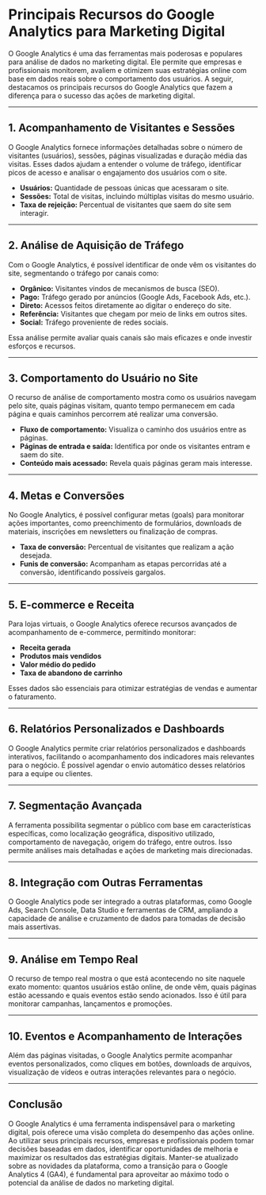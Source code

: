 # Principais Recursos do Google Analytics para Marketing Digital

O Google Analytics é uma das ferramentas mais poderosas e populares para análise de dados no marketing digital. Ele permite que empresas e profissionais monitorem, avaliem e otimizem suas estratégias online com base em dados reais sobre o comportamento dos usuários. A seguir, destacamos os principais recursos do Google Analytics que fazem a diferença para o sucesso das ações de marketing digital.

---

## 1. **Acompanhamento de Visitantes e Sessões**

O Google Analytics fornece informações detalhadas sobre o número de visitantes (usuários), sessões, páginas visualizadas e duração média das visitas. Esses dados ajudam a entender o volume de tráfego, identificar picos de acesso e analisar o engajamento dos usuários com o site.

- **Usuários:** Quantidade de pessoas únicas que acessaram o site.
- **Sessões:** Total de visitas, incluindo múltiplas visitas do mesmo usuário.
- **Taxa de rejeição:** Percentual de visitantes que saem do site sem interagir.

---

## 2. **Análise de Aquisição de Tráfego**

Com o Google Analytics, é possível identificar de onde vêm os visitantes do site, segmentando o tráfego por canais como:

- **Orgânico:** Visitantes vindos de mecanismos de busca (SEO).
- **Pago:** Tráfego gerado por anúncios (Google Ads, Facebook Ads, etc.).
- **Direto:** Acessos feitos diretamente ao digitar o endereço do site.
- **Referência:** Visitantes que chegam por meio de links em outros sites.
- **Social:** Tráfego proveniente de redes sociais.

Essa análise permite avaliar quais canais são mais eficazes e onde investir esforços e recursos.

---

## 3. **Comportamento do Usuário no Site**

O recurso de análise de comportamento mostra como os usuários navegam pelo site, quais páginas visitam, quanto tempo permanecem em cada página e quais caminhos percorrem até realizar uma conversão.

- **Fluxo de comportamento:** Visualiza o caminho dos usuários entre as páginas.
- **Páginas de entrada e saída:** Identifica por onde os visitantes entram e saem do site.
- **Conteúdo mais acessado:** Revela quais páginas geram mais interesse.

---

## 4. **Metas e Conversões**

No Google Analytics, é possível configurar metas (goals) para monitorar ações importantes, como preenchimento de formulários, downloads de materiais, inscrições em newsletters ou finalização de compras.

- **Taxa de conversão:** Percentual de visitantes que realizam a ação desejada.
- **Funis de conversão:** Acompanham as etapas percorridas até a conversão, identificando possíveis gargalos.

---

## 5. **E-commerce e Receita**

Para lojas virtuais, o Google Analytics oferece recursos avançados de acompanhamento de e-commerce, permitindo monitorar:

- **Receita gerada**
- **Produtos mais vendidos**
- **Valor médio do pedido**
- **Taxa de abandono de carrinho**

Esses dados são essenciais para otimizar estratégias de vendas e aumentar o faturamento.

---

## 6. **Relatórios Personalizados e Dashboards**

O Google Analytics permite criar relatórios personalizados e dashboards interativos, facilitando o acompanhamento dos indicadores mais relevantes para o negócio. É possível agendar o envio automático desses relatórios para a equipe ou clientes.

---

## 7. **Segmentação Avançada**

A ferramenta possibilita segmentar o público com base em características específicas, como localização geográfica, dispositivo utilizado, comportamento de navegação, origem do tráfego, entre outros. Isso permite análises mais detalhadas e ações de marketing mais direcionadas.

---

## 8. **Integração com Outras Ferramentas**

O Google Analytics pode ser integrado a outras plataformas, como Google Ads, Search Console, Data Studio e ferramentas de CRM, ampliando a capacidade de análise e cruzamento de dados para tomadas de decisão mais assertivas.

---

## 9. **Análise em Tempo Real**

O recurso de tempo real mostra o que está acontecendo no site naquele exato momento: quantos usuários estão online, de onde vêm, quais páginas estão acessando e quais eventos estão sendo acionados. Isso é útil para monitorar campanhas, lançamentos e promoções.

---

## 10. **Eventos e Acompanhamento de Interações**

Além das páginas visitadas, o Google Analytics permite acompanhar eventos personalizados, como cliques em botões, downloads de arquivos, visualização de vídeos e outras interações relevantes para o negócio.

---

## **Conclusão**

O Google Analytics é uma ferramenta indispensável para o marketing digital, pois oferece uma visão completa do desempenho das ações online. Ao utilizar seus principais recursos, empresas e profissionais podem tomar decisões baseadas em dados, identificar oportunidades de melhoria e maximizar os resultados das estratégias digitais. Manter-se atualizado sobre as novidades da plataforma, como a transição para o Google Analytics 4 (GA4), é fundamental para aproveitar ao máximo todo o potencial da análise de dados no marketing digital.